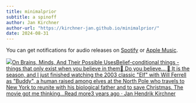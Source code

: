 ```yaml
---
title: minimalprior
subtitle: a spinoff
author: Jan Kirchner
author-url: "https://kirchner-jan.github.io/minimalprior/"
date: 2024-08-31
---
```


You can get notifications for audio releases on [Spotify](https://open.spotify.com/show/6vHVA4oHPEnt3AqJF6WB64) or [Apple Music](https://podcasts.apple.com/us/podcast/on-brains-minds-and-their-possible-uses/id1617525316).

[![](https://substackcdn.com/image/fetch/w_56,c_limit,f_auto,q_auto:good,fl_progressive:steep/https%3A%2F%2Fbucketeer-e05bbc84-baa3-437e-9518-adb32be77984.s3.amazonaws.com%2Fpublic%2Fimages%2F3c853a3b-98b1-478d-b392-7c3bd57af339_1280x1280.png)On Brains, Minds, And Their Possible UsesBelief-conditional things - things that only exist when you believe in them🎵 Do you believe... 🎵 It is the season, and I just finished watching the 2003 classic "Elf" with Will Ferrell as "Buddy", a human raised among elves at the North Pole who travels to New York to reunite with his biological father and to save Christmas. The movie got me thinking…Read more3 years ago · Jan Hendrik Kirchner](https://kirchner-jan.github.io/minimalprior/posts/universalprior/belief-conditional-things-things?utm_source=substack&utm_campaign=post_embed&utm_medium=web)

